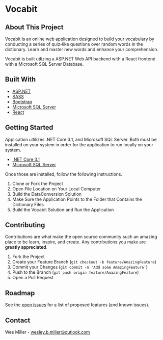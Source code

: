 # Vocabit


## About This Project
Vocabit is an online web application designed to build your vocabulary by conducting a series of quiz-like questions over random words in the dictionary. Learn and master new words and enhance your comprehension.

Vocabit is built utlizing a ASP.NET Web API backend with a React frontend with a Microsoft SQL Server Database.

## Built With
* [ASP.NET](https://dotnet.microsoft.com/apps/aspnet)
* [SASS](https://sass-lang.com/)
* [Bootstrap](https://getbootstrap.com)
* [Microsoft SQL Server](https://www.microsoft.com/en-us/sql-server/sql-server-downloads)
* [React](https://reactjs.org/)

## Getting Started

Application ultilizes .NET Core 3.1, and Microsoft SQL Server. Both must be installed on your system in order for the application to run locally on your system.
* [.NET Core 3.1](https://dotnet.microsoft.com/download/dotnet/3.1)
* [Microsoft SQL Server](https://www.microsoft.com/en-us/sql-server/sql-server-downloads)

Once those are installed, follow the following instructions.
1. Clone or Fork the Project
2. Open File Location on Your Local Computer
3. Build the DataConversion Solution
4. Make Sure the Application Points to the Folder that Contains the Dictionary Files
5. Build the Vocabit Solution and Run the Application
   
## Contributing

Contributions are what make the open source community such an amazing place to be learn, inspire, and create. Any contributions you make are **greatly appreciated**.

1. Fork the Project
2. Create your Feature Branch (`git checkout -b feature/AmazingFeature`)
3. Commit your Changes (`git commit -m 'Add some AmazingFeature'`)
4. Push to the Branch (`git push origin feature/AmazingFeature`)
5. Open a Pull Request

## Roadmap
See the [open issues](https://github.com/Karrotts/Vocabit/issues) for a list of proposed features (and known issues).

## Contact
Wes Miller - wesley.b.miller@outlook.com
